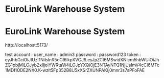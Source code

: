 # EuroLink Warehouse System
# EuroLink Warehouse System
http://localhost:5173/

test account :
user_name : admin3
password : password123
token : eyJhbGciOiJIUzI1NiIsInR5cCI6IkpXVCJ9.eyJpZCI6MSwidXNlcm5hbWUiOiJhZG1pbjMiLCJyb2xlIjoiYWRtaW4iLCJpYXQiOjE3NTAyNTQ1NjUsImV4cCI6MTc1MDI1ODE2NX0.K-wzit5Fp352B8U5xXSrZXUNPAKIj0mnr3s7sPFoFAE